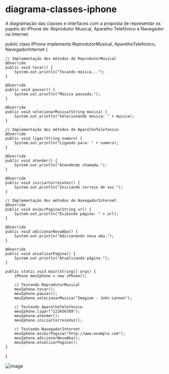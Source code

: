 # diagrama-classes-iphone
 A diagramação das classes e interfaces com a proposta de representar os papéis do iPhone de: Reprodutor Musical, Aparelho Telefônico e Navegador na Internet.

public class iPhone implements ReprodutorMusical, AparelhoTelefonico, NavegadorInternet {
    
    // Implementação dos métodos de ReprodutorMusical
    @Override
    public void tocar() {
        System.out.println("Tocando música...");
    }

    @Override
    public void pausar() {
        System.out.println("Música pausada.");
    }

    @Override
    public void selecionarMusica(String musica) {
        System.out.println("Selecionando música: " + musica);
    }

    // Implementação dos métodos de AparelhoTelefonico
    @Override
    public void ligar(String numero) {
        System.out.println("Ligando para: " + numero);
    }

    @Override
    public void atender() {
        System.out.println("Atendendo chamada.");
    }

    @Override
    public void iniciarCorreioVoz() {
        System.out.println("Iniciando correio de voz.");
    }

    // Implementação dos métodos de NavegadorInternet
    @Override
    public void exibirPagina(String url) {
        System.out.println("Exibindo página: " + url);
    }

    @Override
    public void adicionarNovaAba() {
        System.out.println("Adicionando nova aba.");
    }

    @Override
    public void atualizarPagina() {
        System.out.println("Atualizando página.");
    }

    public static void main(String[] args) {
        iPhone meuIphone = new iPhone();

        // Testando ReprodutorMusical
        meuIphone.tocar();
        meuIphone.pausar();
        meuIphone.selecionarMusica("Imagine - John Lennon");

        // Testando AparelhoTelefonico
        meuIphone.ligar("123456789");
        meuIphone.atender();
        meuIphone.iniciarCorreioVoz();

        // Testando NavegadorInternet
        meuIphone.exibirPagina("http://www.example.com");
        meuIphone.adicionarNovaAba();
        meuIphone.atualizarPagina();
    }
}

![image](https://github.com/karinnadam/diagrama-o-classes-iphone/assets/167915595/f09e220a-7cad-472b-91a2-e88dc691c9dd)
